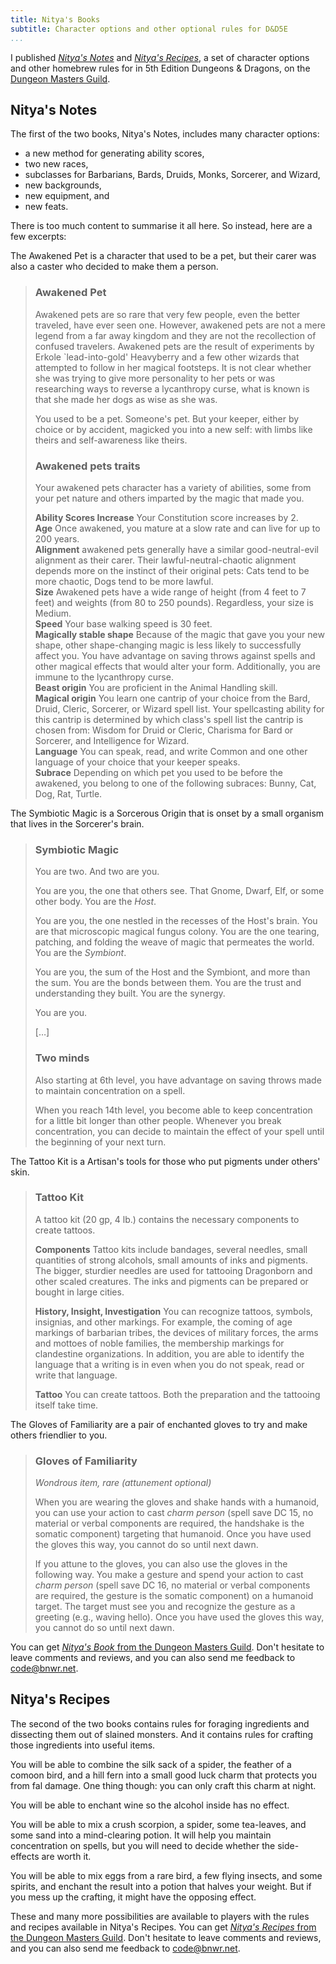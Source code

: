 ```yaml
---
title: Nitya's Books
subtitle: Character options and other optional rules for D&D5E
...
```


I published [*Nitya's Notes*](https://www.dmsguild.com/product/307352/Nityas-Notes) and [*Nitya's Recipes*](https://www.dmsguild.com/product/307354/Nityas-Recipes), a set of character options and other homebrew rules for in 5th Edition Dungeons & Dragons, on the [Dungeon Masters Guild](http://www.dmsguild.com/).

## Nitya's Notes

The first of the two books, Nitya's Notes, includes many character options:

- a new method for generating ability scores,
- two new races,
- subclasses for Barbarians, Bards, Druids, Monks, Sorcerer, and Wizard,
- new backgrounds,
- new equipment, and
- new feats.

There is too much content to summarise it all here.
So instead, here are a few excerpts:

The Awakened Pet is a character that used to be a pet, but their carer was also a caster who decided to make them a person.

> ### Awakened Pet
> 
> Awakened pets are so rare that very few people, even the better traveled, have ever seen one.
> However, awakened pets are not a mere legend from a far away kingdom and they are not the recollection of confused travelers.
> Awakened pets are the result of experiments by Erkole `lead-into-gold' Heavyberry and a few other wizards that attempted to follow in her magical footsteps.
> It is not clear whether she was trying to give more personality to her pets or was researching ways to reverse a lycanthropy curse, what is known is that she made her dogs as wise as she was.
> 
> You used to be a pet.
> Someone's pet.
> But your keeper, either by choice or by accident, magicked you into a new self: with limbs like theirs and self-awareness like theirs.
> 
> ### Awakened pets traits
> 
> Your awakened pets character has a variety of abilities, some from your pet nature and others imparted by the magic that made you.
> 
> **Ability Scores Increase** Your Constitution score increases by 2.<br/>
> **Age** Once awakened, you mature at a slow rate and can live for up to 200 years.<br/>
> **Alignment** awakened pets generally have a similar good-neutral-evil alignment as their carer. Their lawful-neutral-chaotic alignment depends more on the instinct of their original pets: Cats tend to be more chaotic, Dogs tend to be more lawful.<br/>
> **Size** Awakened pets have a wide range of height (from 4 feet to 7 feet) and weights (from 80 to 250 pounds). Regardless, your size is Medium.<br/>
> **Speed** Your base walking speed is 30 feet.<br/>
> **Magically stable shape** Because of the magic that gave you your new shape, other shape-changing magic is less likely to successfully affect you.
> You have advantage on saving throws against spells and other magical effects that would alter your form.
> Additionally, you are immune to the lycanthropy curse.<br/>
> **Beast origin** You are proficient in the Animal Handling skill.<br/>
> **Magical origin** You learn one cantrip of your choice from the Bard, Druid, Cleric, Sorcerer, or Wizard spell list. Your spellcasting ability for this cantrip is determined by which class's spell list the cantrip is chosen from: Wisdom for Druid or Cleric, Charisma for Bard or Sorcerer, and Intelligence for Wizard.<br/>
> **Language** You can speak, read, and write Common and one other language of your choice that your keeper speaks.<br/>
> **Subrace** Depending on which pet you used to be before the awakened, you belong to one of the following subraces: Bunny, Cat, Dog, Rat, Turtle.<br/>

The Symbiotic Magic is a Sorcerous Origin that is onset by a small organism that lives in the Sorcerer's brain.

> ### Symbiotic Magic
> 
> You are two. And two are you.
> 
> You are you, the one that others see. That Gnome, Dwarf, Elf, or some other body. You are the *Host*.
> 
> You are you, the one nestled in the recesses of the Host's brain. You are that microscopic magical fungus colony. You are the one tearing, patching, and folding the weave of magic that permeates the world. You are the *Symbiont*.
> 
> You are you, the sum of the Host and the Symbiont, and more than the sum. You are the bonds between them. You are the trust and understanding they built. You are the synergy.
> 
> You are you.
> 
> […]
> 
> ### Two minds
> 
> Also starting at 6th level, you have advantage on saving throws made to maintain concentration on a spell.
> 
> When you reach 14th level, you become able to keep concentration for a little bit longer than other people. Whenever you break concentration, you can decide to maintain the effect of your spell until the beginning of your next turn.

The Tattoo Kit is a Artisan's tools for those who put pigments under others' skin.

> ### Tattoo Kit
> 
> A tattoo kit (20 gp, 4 lb.) contains the necessary components to create tattoos.
> 
> **Components**
> Tattoo kits include bandages, several needles, small quantities of strong alcohols, small amounts of inks and pigments.
> The bigger, sturdier needles are used for tattooing Dragonborn and other scaled creatures.
> The inks and pigments can be prepared or bought in large cities.
> 
> **History, Insight, Investigation**
> You can recognize tattoos, symbols, insignias, and other markings.
> For example, the coming of age markings of barbarian tribes, the devices of military forces, the arms and mottoes of noble families, the membership markings for clandestine organizations.
> In addition, you are able to identify the language that a writing is in even when you do not speak, read or write that language.
> 
> **Tattoo**
> You can create tattoos.
> Both the preparation and the tattooing itself take time.

The Gloves of Familiarity are a pair of enchanted gloves to try and make others friendlier to you.

> ### Gloves of Familiarity
> 
> *Wondrous item, rare (attunement optional)*
> 
> When you are wearing the gloves and shake hands with a humanoid, you can use your action to cast *charm person* (spell save DC 15, no material or verbal components are required, the handshake is the somatic component) targeting that humanoid.
> Once you have used the gloves this way, you cannot do so until next dawn.
> 
> If you attune to the gloves, you can also use the gloves in the following way.
> You make a gesture and spend your action to cast *charm person* (spell save DC 16, no material or verbal components are required, the gesture is the somatic component) on a humanoid target.
> The target must see you and recognize the gesture as a greeting (e.g., waving hello).
> Once you have used the gloves this way, you cannot do so until next dawn.

You can get [*Nitya's Book* from the Dungeon Masters Guild](https://www.dmsguild.com/product/307352/Nityas-Notes).
Don't hesitate to leave comments and reviews, and you can also send me feedback to <code@bnwr.net>.


## Nitya's Recipes

The second of the two books contains rules for foraging ingredients and dissecting them out of slained monsters.
And it contains rules for crafting those ingredients into useful items.

You will be able to combine the silk sack of a spider, the feather of a comoon
bird, and a hill fern into a small good luck charm that protects you from fal
damage. One thing though: you can only craft this charm at night.

You will be able to enchant wine so the alcohol inside has no effect.

You will be able to mix a crush scorpion, a spider, some tea-leaves, and some
sand into a mind-clearing potion. It will help you maintain concentration on
spells, but you will need to decide whether the side-effects are worth it.

You will be able to mix eggs from a rare bird, a few flying insects, and some
spirits, and enchant the result into a potion that halves your weight. But if
you mess up the crafting, it might have the opposing effect.

These and many more possibilities are available to players with the rules and
recipes available in Nitya's Recipes.
You can get [*Nitya's Recipes* from the Dungeon Masters Guild](https://www.dmsguild.com/product/307354/Nityas-Recipes).
Don't hesitate to leave comments and reviews, and you can also send me feedback to <code@bnwr.net>.
